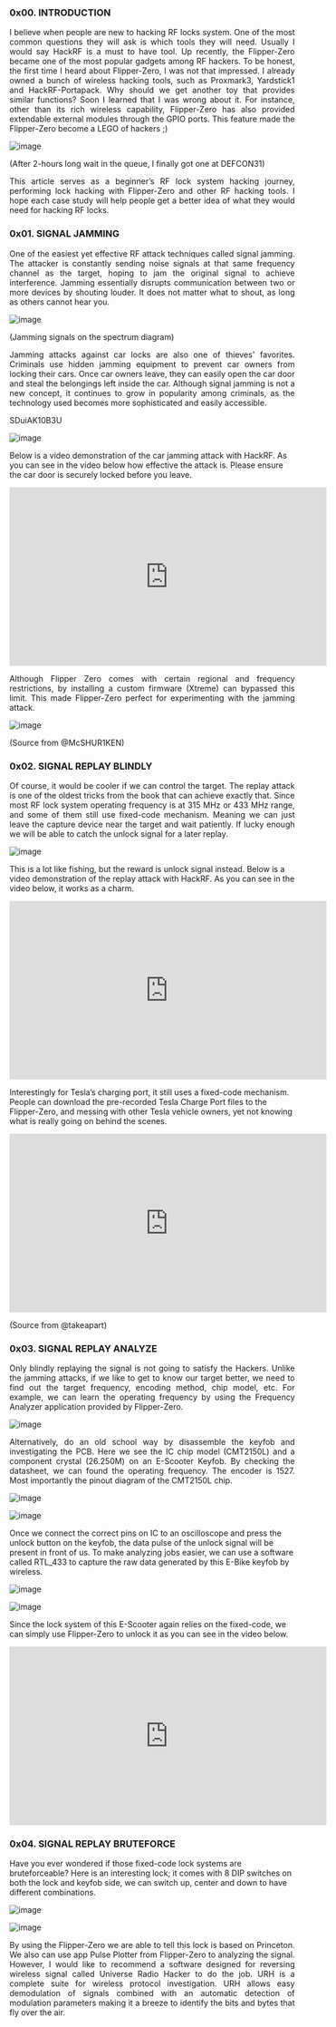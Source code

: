 
### 0x00. INTRODUCTION
<p align="justify">
I believe when people are new to hacking RF locks system. One of the most common questions they will ask is which tools they will need. Usually I would say HackRF is a must to have tool. Up recently, the Flipper-Zero became one of the most popular gadgets among RF hackers. To be honest, the first time I heard about Flipper-Zero, I was not that impressed. I already owned a bunch of wireless hacking tools, such as Proxmark3, Yardstick1 and HackRF-Portapack. Why should we get another toy that provides similar functions? Soon I learned that I was wrong about it. For instance, other than its rich wireless capability, Flipper-Zero has also provided extendable external modules through the GPIO ports. This feature made the Flipper-Zero become a LEGO of hackers ;)
</p>

![image](https://github.com/user-attachments/assets/65e86b65-731b-4413-ae90-589388dc41bf)

(After 2-hours long wait in the queue, I finally got one at DEFCON31)

<p align="justify">
This article serves as a beginner’s RF lock system hacking journey, performing lock hacking with Flipper-Zero and other RF hacking tools. I hope each case study will help people get a better idea of what they would need for hacking RF locks.
</p>

### 0x01. SIGNAL JAMMING  
<p align="justify">
One of the easiest yet effective RF attack techniques called signal jamming. The attacker is constantly sending noise signals at that same frequency channel as the target, hoping to jam the original signal to achieve interference. Jamming essentially disrupts communication between two or more devices by shouting louder. It does not matter what to shout, as long as others cannot hear you.
</p>

![image](https://github.com/user-attachments/assets/55f9632e-b953-4a81-a4c5-71b20967c033)

(Jamming signals on the spectrum diagram)

<p align="justify">
Jamming attacks against car locks are also one of thieves' favorites. Criminals use hidden jamming equipment to prevent car owners from locking their cars. Once car owners leave, they can easily open the car door and steal the belongings left inside the car. Although signal jamming is not a new concept, it continues to grow in popularity among criminals, as the technology used becomes more sophisticated and easily accessible.
</p>SDuiAK10B3U

![image](https://github.com/user-attachments/assets/8c9662b4-b116-47ca-a4f5-a9ad65ccb36b)

Below is a video demonstration of the car jamming attack with HackRF. As you can see in the video below how effective the attack is. Please ensure the car door is securely locked before you leave.

<iframe width="560" height="315" src="https://www.youtube.com/embed/iuRdLtz4pmY" 
title="YouTube video player" frameborder="0" 
allow="accelerometer; autoplay; clipboard-write; encrypted-media; gyroscope; picture-in-picture" 
allowfullscreen></iframe>

<p align="justify">
Although Flipper Zero comes with certain regional and frequency restrictions, by installing a custom firmware (Xtreme) can bypassed this limit. This made Flipper-Zero perfect for experimenting with the jamming attack. 
</p>

![image](https://github.com/user-attachments/assets/0cdc0fd5-2175-44ac-836c-c10ca3b09f89)

(Source from @McSHUR1KEN)

### 0x02. SIGNAL REPLAY BLINDLY 

<p align="justify">
Of course, it would be cooler if we can control the target. The replay attack is one of the oldest tricks from the book that can achieve exactly that. Since most RF lock system operating frequency is at 315 MHz or 433 MHz range, and some of them still use fixed-code mechanism. Meaning we can just leave the capture device near the target and wait patiently. If lucky enough we will be able to catch the unlock signal for a later replay.
</p>

![image](https://github.com/user-attachments/assets/f7265af0-25e7-4cba-912c-2c16a826dd8c)

This is a lot like fishing, but the reward is unlock signal instead. Below is a video demonstration of the replay attack with HackRF. As you can see in the video below, it works as a charm.

<iframe width="560" height="315" src="https://www.youtube.com/embed/jUGePOmJzac" 
title="YouTube video player" frameborder="0" 
allow="accelerometer; autoplay; clipboard-write; encrypted-media; gyroscope; picture-in-picture" 
allowfullscreen></iframe>


Interestingly for Tesla’s charging port, it still uses a fixed-code mechanism. People can download the pre-recorded Tesla Charge Port files to the Flipper-Zero, and messing with other Tesla vehicle owners, yet not knowing what is really going on behind the scenes. 

<iframe width="560" height="315" src="https://www.youtube.com/embed/SDuiAK10B3U" 
title="YouTube video player" frameborder="0" 
allow="accelerometer; autoplay; clipboard-write; encrypted-media; gyroscope; picture-in-picture" 
allowfullscreen></iframe>

(Source from @takeapart)

### 0x03. SIGNAL REPLAY ANALYZE

<p align="justify">
Only blindly replaying the signal is not going to satisfy the Hackers. Unlike the jamming attacks, if we like to get to know our target better, we need to find out the target frequency, encoding method, chip model, etc. For example, we can learn the operating frequency by using the Frequency Analyzer application provided by Flipper-Zero.
</p>

![image](https://github.com/user-attachments/assets/d407f262-2f78-45b1-96e5-b40bf870aa28)

<p align="justify">
Alternatively, do an old school way by disassemble the keyfob and investigating the PCB. Here we see the IC chip model (CMT2150L) and a component crystal (26.250M) on an E-Scooter Keyfob. By checking the datasheet, we can found the operating frequency. The encoder is 1527. Most importantly the pinout diagram of the CMT2150L chip.
</p>

![image](https://github.com/user-attachments/assets/266445a4-341a-4953-b9f0-27c4dcca02ea)

![image](https://github.com/user-attachments/assets/401ea712-7950-4fac-8bc1-997bbe84830a)

Once we connect the correct pins on IC to an oscilloscope and press the unlock button on the keyfob, the data pulse of the unlock signal will be present in front of us. To make analyzing jobs easier, we can use a software called RTL_433 to capture the raw data generated by this E-Bike keyfob by wireless.

![image](https://github.com/user-attachments/assets/681e3d74-b93c-46bc-9862-85b7da318cbb)

![image](https://github.com/user-attachments/assets/0fa720f2-aefe-428b-9bb8-2bf2f6aa03fd)

Since the lock system of this E-Scooter again relies on the fixed-code, we can simply use Flipper-Zero to unlock it as you can see in the video below.

<iframe width="560" height="315" src="https://www.youtube.com/embed/jkHhvKER4ZE" 
title="YouTube video player" frameborder="0" 
allow="accelerometer; autoplay; clipboard-write; encrypted-media; gyroscope; picture-in-picture" 
allowfullscreen></iframe>

### 0x04. SIGNAL REPLAY BRUTEFORCE

Have you ever wondered if those fixed-code lock systems are bruteforceable? Here is an interesting lock; it comes with 8 DIP switches on both the lock and keyfob side, we can switch up, center and down to have different combinations. 

![image](https://github.com/user-attachments/assets/88116426-41bf-4c76-81d1-36727b221792)

![image](https://github.com/user-attachments/assets/8bb2b402-1bdf-439f-84f6-06b0bccd58e6)

<p align="justify">
By using the Flipper-Zero we are able to tell this lock is based on Princeton. We also can use app Pulse Plotter from Flipper-Zero to analyzing the signal. However, I would like to recommend a software designed for reversing wireless signal called Universe Radio Hacker to do the job. URH is a complete suite for wireless protocol investigation. URH allows easy demodulation of signals combined with an automatic detection of modulation parameters making it a breeze to identify the bits and bytes that fly over the air.
</p>























